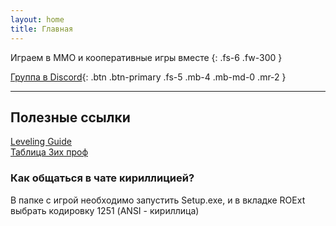 ```yaml
---
layout: home
title: Главная
---
```

Играем в ММО и кооперативные игры вместе 
{: .fs-6 .fw-300 }

[Группа в Discord](http://discord.lpk.one){: .btn .btn-primary .fs-5 .mb-4 .mb-md-0 .mr-2 }

---
## Полезные ссылки
[Leveling Guide](https://www.asgardlegend.com/wiki/index.php/Leveling_Guide)  
[Таблица 3их проф](https://docs.google.com/spreadsheets/d/1OmQE-boXf21C0RhKFlTc5TIguWhZtbuewmAtyh07QKU/edit#gid=691235007)

### Как общаться в чате кириллицией?
В папке с игрой необходимо запустить Setup.exe, и в вкладке ROExt выбрать кодировку 1251 (ANSI - кириллица)
